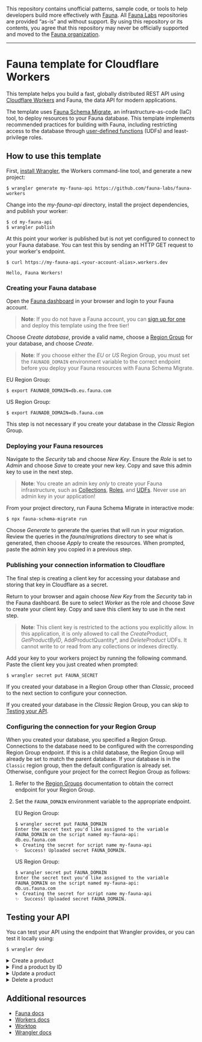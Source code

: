 This repository contains unofficial patterns, sample code, or tools to help developers build more effectively with [Fauna][fauna]. All [Fauna Labs][fauna-labs] repositories are provided “as-is” and without support. By using this repository or its contents, you agree that this repository may never be officially supported and moved to the [Fauna organization][fauna-organization].

---

# Fauna template for Cloudflare Workers

This template helps you build a fast, globally distributed REST API using [Cloudflare Workers](https://workers.cloudflare.com) and Fauna, the data API for modern applications.

The template uses [Fauna Schema Migrate](https://github.com/fauna-labs/fauna-schema-migrate), an infrastructure-as-code (IaC) tool, to deploy resources to your Fauna database. This template implements recommended practices for building with Fauna, including restricting access to the database through [user-defined functions](https://docs.fauna.com/fauna/current/learn/understanding/user_defined_functions) (UDFs) and least-privilege roles.

<!--
[![Deploy to Cloudflare Workers](https://deploy.workers.cloudflare.com/button)](https://deploy.workers.cloudflare.com/?url=https://github.com/fauna-labs/fauna-workers)
-->

## How to use this template

First, [install Wrangler](https://workers.cloudflare.com/docs/quickstart/), the Workers command-line tool, and generate a new project:

```console
$ wrangler generate my-fauna-api https://github.com/fauna-labs/fauna-workers
```

Change into the *my-fauna-api* directory, install the project dependencies, and publish your worker:

```console
$ cd my-fauna-api
$ wrangler publish
```

At this point your worker is published but is not yet configured to connect to your Fauna database. You can test this by sending an HTTP GET request to your worker's endpoint.

```console
$ curl https://my-fauna-api.<your-account-alias>.workers.dev

Hello, Fauna Workers!
```

### Creating your Fauna database

Open the [Fauna dashboard](https://dashboard.fauna.com) in your browser and login to your Fauna account. 

> **Note**: If you do not have a Fauna account, you can [sign up for one](https://dashboard.fauna.com/signup) and deploy this template using the free tier!

Choose *Create database*, provide a valid name, choose a [Region Group][fauna-region-groups] for your database, and choose *Create*.

> **Note**: If you choose either the *EU* or *US* Region Group, you must set the `FAUNADB_DOMAIN` environment variable to the correct endpoint before you deploy your Fauna resources with Fauna Schema Migrate.
 
EU Region Group:
```console
$ export FAUNADB_DOMAIN=db.eu.fauna.com
```

US Region Group:
```console
$ export FAUNADB_DOMAIN=db.fauna.com
```

This step is not necessary if you create your database in the *Classic* Region Group.

### Deploying your Fauna resources

Navigate to the *Security* tab and choose *New Key*. Ensure the *Role* is set to *Admin* and choose *Save* to create your new key. Copy and save this admin key to use in the next step.

> **Note**: You create an admin key *only* to create your Fauna infrastructure, such as [Collections](https://docs.fauna.com/fauna/current/learn/understanding/collections), [Roles](https://docs.fauna.com/fauna/current/security/roles), and [UDFs](https://docs.fauna.com/fauna/current/learn/understanding/user_defined_functions). Never use an admin key in your application!

From your project directory, run Fauna Schema Migrate in interactive mode:

```console
$ npx fauna-schema-migrate run
```

Choose *Generate* to generate the queries that will run in your migration. Review the queries in the *fauna/migrations* directory to see what is generated, then choose *Apply* to create the resources. When prompted, paste the admin key you copied in a previous step.

### Publishing your connection information to Cloudflare

The final step is creating a client key for accessing your database and storing that key in Cloudflare as a secret.

Return to your browser and again choose *New Key* from the *Security* tab in the Fauna dashboard. Be sure to select *Worker* as the role and choose *Save* to create your client key. Copy and save this client key to use in the next step.

> **Note**: This client key is restricted to the actions you explicitly allow. In this application, it is only allowed to call the *CreateProduct*, *GetProductByID*, AddProductQuantity*, and *DeleteProduct* UDFs. It cannot write to or read from any collections or indexes directly.

Add your key to your workers project by running the following command. Paste the client key you just created when prompted:

```console
$ wrangler secret put FAUNA_SECRET
```

If you created your database in a Region Group other than *Classic*, proceed to the next section to configure your connection.

If you created your database in the *Classic* Region Group, you can skip to [Testing your API](#testing-your-api).

### Configuring the connection for your Region Group

When you created your database, you specified a Region Group.  Connections to the database need to be configured with the corresponding Region Group endpoint.  If this is a child database, the Region Group will already be set to match the parent database.  If your database is in the `Classic` region group, then the default configuration is already set.  Otherwise, configure your project for the correct Region Group as follows:

1.  Refer to the [Region Groups][fauna-region-groups] documentation to obtain the correct endpoint for your Region Group.
1.  Set the `FAUNA_DOMAIN` environment variable to the appropriate endpoint.

    EU Region Group:
    ```console
    $ wrangler secret put FAUNA_DOMAIN
    Enter the secret text you'd like assigned to the variable FAUNA_DOMAIN on the script named my-fauna-api:
    db.eu.fauna.com
    🌀  Creating the secret for script name my-fauna-api
    ✨  Success! Uploaded secret FAUNA_DOMAIN.
    ```

    US Region Group:
    ```console
    $ wrangler secret put FAUNA_DOMAIN
    Enter the secret text you'd like assigned to the variable FAUNA_DOMAIN on the script named my-fauna-api:
    db.us.fauna.com
    🌀  Creating the secret for script name my-fauna-api
    ✨  Success! Uploaded secret FAUNA_DOMAIN.
    ```

## Testing your API

You can test your API using the endpoint that Wrangler provides, or you can test it locally using:

```console
$ wrangler dev
```

<details>
<summary>Create a product</summary>

```console
$ curl \
    --data '{"serialNumber": "H56N33834", "title": "Bluetooth Headphones", "weightLbs": 0.5}' \
    --header 'Content-Type: application/json' \
    --request POST \
    http://127.0.0.1:8787/products
```

You should receive a response similar to the following:

```json
{ 
  "productId": "<document_id>"
}
```

Copy and save the `productId` for use in the following queries.
</details>

<details>
<summary>Find a product by ID</summary>

```console
$ curl \
    --header 'Content-Type: application/json' \
    --request GET \
    http://127.0.0.1:8787/products/<document_id>
```

You should receive a response similar to the following:

```json
{
  "id": "<document_id>",
  "serialNumber": "H56N33834",
  "title": "Bluetooth Headphones",
  "weightLbs": 0.5,
  "quantity": 0
}
```

</details>

<details>
<summary>Update a product</summary>

```console
$ curl \
    --data '{"quantity": 5}' \
    --header 'Content-Type: application/json' \
    --request PATCH \
    http://127.0.0.1:8787/products/<document_id>/add-quantity
```

You should receive a response similar to the following:

```json
{
  "id": "<document_id>",
  "serialNumber": "H56N33834",
  "title": "Bluetooth Headphones",
  "weightLbs": 0.5,
  "quantity": 5
}
```
</details>

<details>
<summary>Delete a product</summary>

```console
$ curl \
    --header 'Content-Type: application/json' \
    --request DELETE \
    http://127.0.0.1:8787/products/<document_id>
```

You should receive a response similar to the following:

```json
{
  "id": "<document_id>",
  "serialNumber": "H56N33834",
  "title": "Bluetooth Headphones",
  "weightLbs": 0.5,
  "quantity": 0
}
```

</details>

## Additional resources

* [Fauna docs](https://docs.fauna.com)
* [Workers docs](https://developers.cloudflare.com/workers/)
* [Worktop](https://github.com/lukeed/worktop)
* [Wrangler docs](https://developers.cloudflare.com/workers/cli-wrangler)


[fauna]: https://www.fauna.com/
[fauna-labs]: https://github.com/fauna-labs
[fauna-organization]: https://github.com/fauna
[fauna-region-groups]: https://docs.fauna.com/fauna/current/api/fql/region_groups#how-to-use-region-groups
